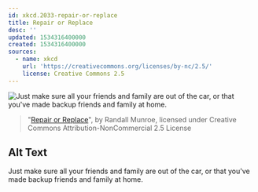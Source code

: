 ```yaml
---
id: xkcd.2033-repair-or-replace
title: Repair or Replace
desc: ''
updated: 1534316400000
created: 1534316400000
sources:
  - name: xkcd
    url: 'https://creativecommons.org/licenses/by-nc/2.5/'
    license: Creative Commons 2.5
---
```

![Just make sure all your friends and family are out of the car, or that you've made backup friends and family at home.](https://imgs.xkcd.com/comics/repair_or_replace.png)
> "[Repair or Replace](https://xkcd.com/2033/)", by Randall Munroe, licensed under Creative Commons Attribution-NonCommercial 2.5 License

## Alt Text
Just make sure all your friends and family are out of the car, or that you've made backup friends and family at home.
